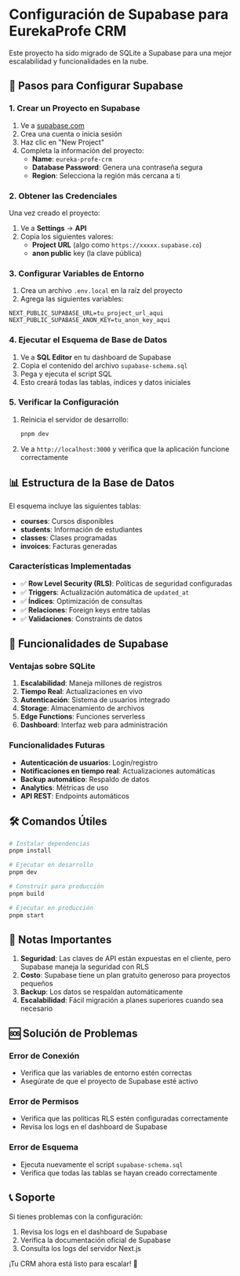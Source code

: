 # Configuración de Supabase para EurekaProfe CRM

Este proyecto ha sido migrado de SQLite a Supabase para una mejor escalabilidad y funcionalidades en la nube.

## 🚀 Pasos para Configurar Supabase

### 1. Crear un Proyecto en Supabase

1. Ve a [supabase.com](https://supabase.com)
2. Crea una cuenta o inicia sesión
3. Haz clic en "New Project"
4. Completa la información del proyecto:
   - **Name**: `eureka-profe-crm`
   - **Database Password**: Genera una contraseña segura
   - **Region**: Selecciona la región más cercana a ti

### 2. Obtener las Credenciales

Una vez creado el proyecto:

1. Ve a **Settings** → **API**
2. Copia los siguientes valores:
   - **Project URL** (algo como `https://xxxxx.supabase.co`)
   - **anon public** key (la clave pública)

### 3. Configurar Variables de Entorno

1. Crea un archivo `.env.local` en la raíz del proyecto
2. Agrega las siguientes variables:

```env
NEXT_PUBLIC_SUPABASE_URL=tu_project_url_aqui
NEXT_PUBLIC_SUPABASE_ANON_KEY=tu_anon_key_aqui
```

### 4. Ejecutar el Esquema de Base de Datos

1. Ve a **SQL Editor** en tu dashboard de Supabase
2. Copia el contenido del archivo `supabase-schema.sql`
3. Pega y ejecuta el script SQL
4. Esto creará todas las tablas, índices y datos iniciales

### 5. Verificar la Configuración

1. Reinicia el servidor de desarrollo:
   ```bash
   pnpm dev
   ```

2. Ve a `http://localhost:3000` y verifica que la aplicación funcione correctamente

## 📊 Estructura de la Base de Datos

El esquema incluye las siguientes tablas:

- **courses**: Cursos disponibles
- **students**: Información de estudiantes
- **classes**: Clases programadas
- **invoices**: Facturas generadas

### Características Implementadas

- ✅ **Row Level Security (RLS)**: Políticas de seguridad configuradas
- ✅ **Triggers**: Actualización automática de `updated_at`
- ✅ **Índices**: Optimización de consultas
- ✅ **Relaciones**: Foreign keys entre tablas
- ✅ **Validaciones**: Constraints de datos

## 🔧 Funcionalidades de Supabase

### Ventajas sobre SQLite

1. **Escalabilidad**: Maneja millones de registros
2. **Tiempo Real**: Actualizaciones en vivo
3. **Autenticación**: Sistema de usuarios integrado
4. **Storage**: Almacenamiento de archivos
5. **Edge Functions**: Funciones serverless
6. **Dashboard**: Interfaz web para administración

### Funcionalidades Futuras

- **Autenticación de usuarios**: Login/registro
- **Notificaciones en tiempo real**: Actualizaciones automáticas
- **Backup automático**: Respaldo de datos
- **Analytics**: Métricas de uso
- **API REST**: Endpoints automáticos

## 🛠️ Comandos Útiles

```bash
# Instalar dependencias
pnpm install

# Ejecutar en desarrollo
pnpm dev

# Construir para producción
pnpm build

# Ejecutar en producción
pnpm start
```

## 📝 Notas Importantes

1. **Seguridad**: Las claves de API están expuestas en el cliente, pero Supabase maneja la seguridad con RLS
2. **Costo**: Supabase tiene un plan gratuito generoso para proyectos pequeños
3. **Backup**: Los datos se respaldan automáticamente
4. **Escalabilidad**: Fácil migración a planes superiores cuando sea necesario

## 🆘 Solución de Problemas

### Error de Conexión
- Verifica que las variables de entorno estén correctas
- Asegúrate de que el proyecto de Supabase esté activo

### Error de Permisos
- Verifica que las políticas RLS estén configuradas correctamente
- Revisa los logs en el dashboard de Supabase

### Error de Esquema
- Ejecuta nuevamente el script `supabase-schema.sql`
- Verifica que todas las tablas se hayan creado correctamente

## 📞 Soporte

Si tienes problemas con la configuración:

1. Revisa los logs en el dashboard de Supabase
2. Verifica la documentación oficial de Supabase
3. Consulta los logs del servidor Next.js

¡Tu CRM ahora está listo para escalar! 🚀
